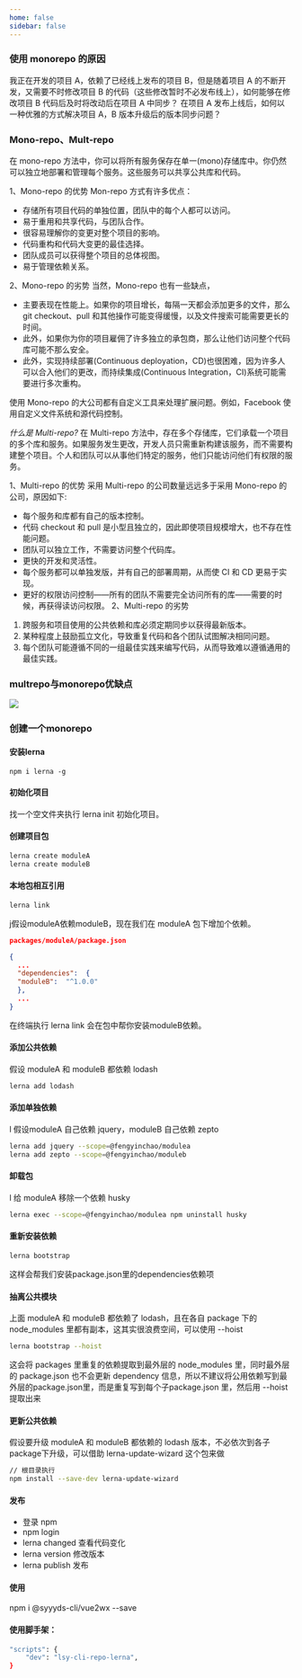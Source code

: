 ```yaml
---
home: false
sidebar: false
---
```


### 使用 monorepo 的原因
我正在开发的项目 A，依赖了已经线上发布的项目 B，但是随着项目 A 的不断开发，又需要不时修改项目 B 的代码（这些修改暂时不必发布线上），如何能够在修改项目 B 代码后及时将改动后在项目 A 中同步？ 在项目 A 发布上线后，如何以一种优雅的方式解决项目 A，B 版本升级后的版本同步问题？


### Mono-repo、Mult-repo
在 mono-repo 方法中，你可以将所有服务保存在单一(mono)存储库中。你仍然可以独立地部署和管理每个服务。这些服务可以共享公共库和代码。

1、Mono-repo 的优势
Mon-repo 方式有许多优点：

- 存储所有项目代码的单独位置，团队中的每个人都可以访问。
- 易于重用和共享代码，与团队合作。
- 很容易理解你的变更对整个项目的影响。
- 代码重构和代码大变更的最佳选择。
- 团队成员可以获得整个项目的总体视图。
- 易于管理依赖关系。

2、Mono-repo 的劣势
当然，Mono-repo 也有一些缺点，
- 主要表现在性能上。如果你的项目增长，每隔一天都会添加更多的文件，那么 git checkout、pull 和其他操作可能变得缓慢，以及文件搜索可能需要更长的时间。
- 此外，如果你为你的项目雇佣了许多独立的承包商，那么让他们访问整个代码库可能不那么安全。
- 此外，实现持续部署(Continuous deployation，CD)也很困难，因为许多人可以合入他们的更改，而持续集成(Continuous Integration，CI)系统可能需要进行多次重构。

使用 Mono-repo 的大公司都有自定义工具来处理扩展问题。例如，Facebook 使用自定义文件系统和源代码控制。

*什么是 Multi-repo?*
在 Multi-repo 方法中，存在多个存储库，它们承载一个项目的多个库和服务。如果服务发生更改，开发人员只需重新构建该服务，而不需要构建整个项目。个人和团队可以从事他们特定的服务，他们只能访问他们有权限的服务。

1、Multi-repo 的优势
采用 Multi-repo 的公司数量远远多于采用 Mono-repo 的公司，原因如下:
- 每个服务和库都有自己的版本控制。
- 代码 checkout 和 pull 是小型且独立的，因此即使项目规模增大，也不存在性能问题。
- 团队可以独立工作，不需要访问整个代码库。
- 更快的开发和灵活性。
- 每个服务都可以单独发版，并有自己的部署周期，从而使 CI 和 CD 更易于实现。
- 更好的权限访问控制——所有的团队不需要完全访问所有的库——需要的时候，再获得读访问权限。
2、Multi-repo 的劣势
1. 跨服务和项目使用的公共依赖和库必须定期同步以获得最新版本。
2. 某种程度上鼓励孤立文化，导致重复代码和各个团队试图解决相同问题。
3. 每个团队可能遵循不同的一组最佳实践来编写代码，从而导致难以遵循通用的最佳实践。

### multrepo与monorepo优缺点

<img src="http://upload-images.jianshu.io/upload_images/19806861-7e0ab233b65060e2.png?imageMogr2/auto-orient/strip|imageView2/2/w/960/format/webp" />

### 创建一个monorepo

#### 安装lerna
```
npm i lerna -g
```

#### 初始化项目
找一个空文件夹执行 lerna init 初始化项目。

#### 创建项目包
``` bash
lerna create moduleA
lerna create moduleB
```

#### 本地包相互引用
``` bash
lerna link
```

j假设moduleA依赖moduleB，现在我们在 moduleA 包下增加个依赖。

``` json
packages/moduleA/package.json

{
  ...
  "dependencies":  {
  "moduleB":  "^1.0.0"
  },
  ...
}
```
在终端执行
lerna link
会在包中帮你安装moduleB依赖。

#### 添加公共依赖
假设 moduleA 和 moduleB 都依赖 lodash
``` bash
lerna add lodash
```
#### 添加单独依赖
l 假设moduleA 自己依赖 jquery，moduleB 自己依赖 zepto

``` bash
lerna add jquery --scope=@fengyinchao/modulea
lerna add zepto --scope=@fengyinchao/moduleb
```

#### 卸载包
l 给 moduleA 移除一个依赖 husky
``` bash
lerna exec --scope=@fengyinchao/modulea npm uninstall husky
```

#### 重新安装依赖
``` bash
lerna bootstrap
```
这样会帮我们安装package.json里的dependencies依赖项

#### 抽离公共模块
上面 moduleA 和 moduleB 都依赖了 lodash，且在各自 package 下的node_modules 里都有副本，这其实很浪费空间，可以使用 --hoist
``` bash
lerna bootstrap --hoist
```
这会将 packages 里重复的依赖提取到最外层的 node_modules 里，同时最外层的 package.json 也不会更新 dependency 信息，所以不建议将公用依赖写到最外层的package.json里，而是重复写到每个子package.json 里，然后用 --hoist 提取出来

#### 更新公共依赖
假设要升级 moduleA 和 moduleB 都依赖的 lodash 版本，不必依次到各子package下升级，可以借助 lerna-update-wizard 这个包来做
``` bash
// 根目录执行
npm install --save-dev lerna-update-wizard
```
#### 发布
- 登录 npm
- npm login
- lerna changed 查看代码变化
- lerna version 修改版本
- lerna publish 发布

#### 使用
npm i @syyyds-cli/vue2wx --save
#### 使用脚手架：
``` bash
"scripts": {
    "dev": "lsy-cli-repo-lerna",
}
```
